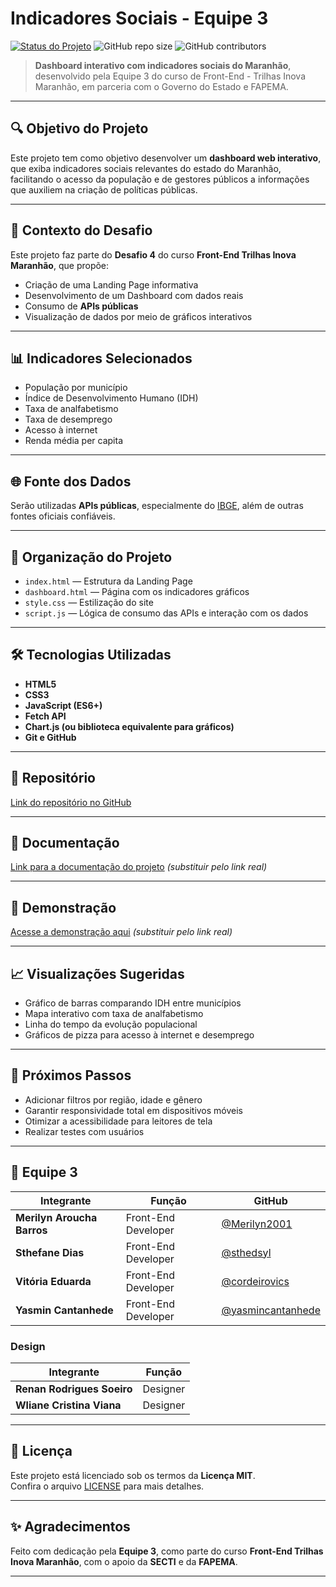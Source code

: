 # Indicadores Sociais - Equipe 3

[![Status do Projeto](https://img.shields.io/badge/status-em%20desenvolvimento-yellow)](#)
![GitHub repo size](https://img.shields.io/github/repo-size/sthedsyl/desafio-4---trilhas)
![GitHub contributors](https://img.shields.io/github/contributors/sthedsyl/desafio-4---trilhas)

> **Dashboard interativo com indicadores sociais do Maranhão**, desenvolvido pela Equipe 3 do curso de Front-End - Trilhas Inova Maranhão, em parceria com o Governo do Estado e FAPEMA.

---

## 🔍 Objetivo do Projeto

Este projeto tem como objetivo desenvolver um **dashboard web interativo**, que exiba indicadores sociais relevantes do estado do Maranhão, facilitando o acesso da população e de gestores públicos a informações que auxiliem na criação de políticas públicas.

---

## 🧩 Contexto do Desafio

Este projeto faz parte do **Desafio 4** do curso **Front-End Trilhas Inova Maranhão**, que propõe:

- Criação de uma Landing Page informativa
- Desenvolvimento de um Dashboard com dados reais
- Consumo de **APIs públicas**
- Visualização de dados por meio de gráficos interativos

---

## 📊 Indicadores Selecionados

- População por município
- Índice de Desenvolvimento Humano (IDH)
- Taxa de analfabetismo
- Taxa de desemprego
- Acesso à internet
- Renda média per capita

---

## 🌐 Fonte dos Dados

Serão utilizadas **APIs públicas**, especialmente do [IBGE](https://servicodados.ibge.gov.br/api/docs/), além de outras fontes oficiais confiáveis.

---

## 📁 Organização do Projeto

- `index.html` — Estrutura da Landing Page
- `dashboard.html` — Página com os indicadores gráficos
- `style.css` — Estilização do site
- `script.js` — Lógica de consumo das APIs e interação com os dados

---

## 🛠️ Tecnologias Utilizadas

- **HTML5**
- **CSS3**
- **JavaScript (ES6+)**
- **Fetch API**
- **Chart.js (ou biblioteca equivalente para gráficos)**
- **Git e GitHub**

---

## 📍 Repositório

[Link do repositório no GitHub](https://github.com/sthedsyl/desafio-4---trilhas)

---

## 📑 Documentação

[Link para a documentação do projeto](https://exemplo.com/documentacao) *(substituir pelo link real)*

---

## 🚀 Demonstração

[Acesse a demonstração aqui](https://exemplo.com/projeto) *(substituir pelo link real)*

---

## 📈 Visualizações Sugeridas

- Gráfico de barras comparando IDH entre municípios
- Mapa interativo com taxa de analfabetismo
- Linha do tempo da evolução populacional
- Gráficos de pizza para acesso à internet e desemprego

---

## 🔮 Próximos Passos

- Adicionar filtros por região, idade e gênero
- Garantir responsividade total em dispositivos móveis
- Otimizar a acessibilidade para leitores de tela
- Realizar testes com usuários

---

## 👥 Equipe 3

| Integrante                      | Função              | GitHub                              |
|--------------------------------|---------------------|-------------------------------------|
| **Merilyn Aroucha Barros**     | Front-End Developer | [@Merilyn2001](https://github.com/Merilyn2001) |
| **Sthefane Dias**              | Front-End Developer | [@sthedsyl](https://github.com/sthedsyl) |
| **Vitória Eduarda**            | Front-End Developer | [@cordeirovics](https://github.com/cordeirovics) |
| **Yasmin Cantanhede**          | Front-End Developer | [@yasmincantanhede](https://github.com/yasmincantanhede) |

### Design

| Integrante                      | Função   |
|--------------------------------|----------|
| **Renan Rodrigues Soeiro**     | Designer |
| **Wliane Cristina Viana**      | Designer |

---

## 📝 Licença

Este projeto está licenciado sob os termos da **Licença MIT**.  
Confira o arquivo [LICENSE](LICENSE) para mais detalhes.

---

## ✨ Agradecimentos

Feito com dedicação pela **Equipe 3**, como parte do curso **Front-End Trilhas Inova Maranhão**, com o apoio da **SECTI** e da **FAPEMA**.

---